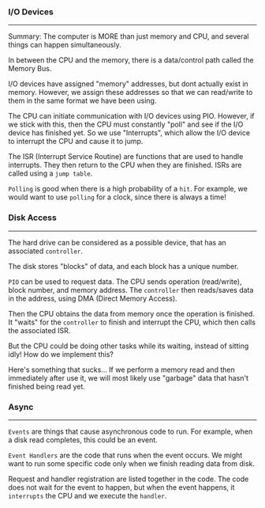### I/O Devices 
---

Summary: The computer is MORE than just memory and CPU, and several things can happen simultaneously. 

In between the CPU and the memory, there is a data/control path called the Memory Bus.

I/O devices have assigned "memory" addresses, but dont actually exist in memory. However, we assign these addresses so that we can read/write to them in the same format we have been using.

The CPU can initiate communication with I/O devices using PIO. However, if we stick with this, then the CPU must constantly "poll" and see if the I/O device has finished yet. So we use "Interrupts", which allow the I/O device to interrupt the CPU and cause it to jump. 

The ISR (Interrupt Service Routine) are functions that are used to handle interrupts. They then return to the CPU when they are finished. ISRs are called using a `jump table`.

`Polling` is good when there is a high probability of a `hit`. For example, we would want to use `polling` for a clock, since there is always a time!

### Disk Access

---

The hard drive can be considered as a possible device, that has an associated `controller`. 

The disk stores "blocks" of data, and each block has a unique number.

`PIO` can be used to request data. The CPU sends operation (read/write), block number, and memory address. The `controller` then reads/saves data in the address, using DMA (Direct Memory Access).

Then the CPU obtains the data from memory once the operation is finished. It "waits" for the `controller` to finish and interrupt the CPU, which then calls the associated ISR.

But the CPU could be doing other tasks while its waiting, instead of sitting idly! How do we implement this?

Here's something that sucks... If we perform a memory read and then immediately after use it, we will most likely use "garbage" data that hasn't finished being read yet.

### Async

---

`Events` are things that cause asynchronous code to run. For example, when a disk read completes, this could be an event.

`Event Handlers` are the code that runs when the event occurs. We might want to run some specific code only when we finish reading data from disk.

Request and handler registration are listed together in the code. The code does not wait for the event to happen, but when the event happens, it `interrupts` the CPU and we execute the `handler`.


